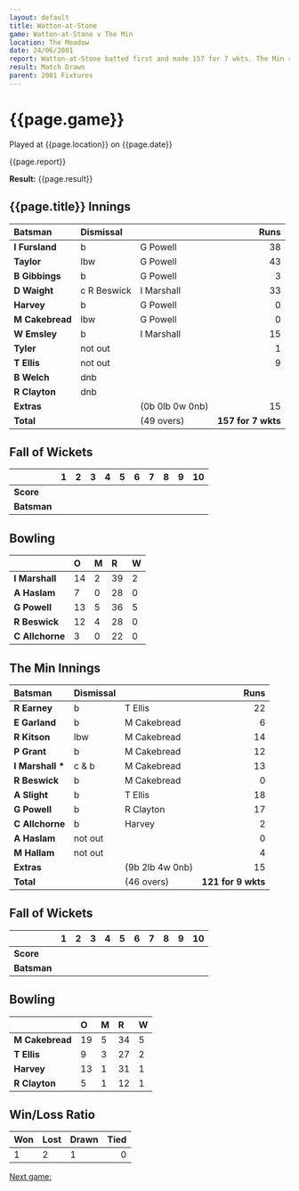 ```yaml
---
layout: default
title: Watton-at-Stone
game: Watton-at-Stone v The Min
location: The Meadow
date: 24/06/2001
report: Watton-at-Stone batted first and made 157 for 7 wkts. The Min replied with 121 for 9 wkts, when time ran out
result: Match Drawn
parent: 2001 Fixtures
---
```


# {{page.game}}

Played at {{page.location}} on {{page.date}}

{{page.report}}

**Result:** {{page.result}}


## {{page.title}} Innings

| Batsman | Dismissal |  | Runs |
|:---|:---|---|---:|
| **I Fursland** | b | G Powell | 38 |
| **Taylor** | lbw | G Powell | 43 |
| **B Gibbings** | b | G Powell | 3 |
| **D Waight** | c R Beswick | I Marshall | 33 |
| **Harvey** | b | G Powell | 0 |
| **M Cakebread** | lbw | G Powell | 0 |
| **W Emsley** | b | I Marshall | 15 |
| **Tyler** | not out |  | 1 |
| **T Ellis** | not out |  | 9 |
| **B Welch** | dnb |  |  |
| **R Clayton** | dnb |  |  |
| **Extras** | | (0b 0lb 0w 0nb) | 15 |
| **Total** | | (49 overs) | **157 for 7 wkts** |

## Fall of Wickets

| | 1 | 2 | 3 | 4 | 5 | 6 | 7 | 8 | 9 | 10 |
|---|:---:|:---:|:---:|:---:|:---:|:---:|:---:|:---:|:---:|:---:|
| **Score** |  |  |  |  |  |  |  |  |  |  |
| **Batsman** |  |  |  |  |  |  |  |  |  |  |

## Bowling

| | O | M | R | W |
|---|:---|:---|:---|:---|
| **I Marshall** | 14 | 2 | 39 | 2 |
| **A Haslam** | 7 | 0 | 28 | 0 |
| **G Powell** | 13 | 5 | 36 | 5 |
| **R Beswick** | 12 | 4 | 28 | 0 |
| **C Allchorne** | 3 | 0 | 22 | 0 |

## The Min Innings

| Batsman | Dismissal |  | Runs |
|:---|:---|---|---:|
| **R Earney** | b | T Ellis | 22 |
| **E Garland** | b | M Cakebread | 6 |
| **R Kitson** | lbw | M Cakebread | 14 |
| **P Grant** | b | M Cakebread | 12 |
| **I Marshall &#42;** | c & b | M Cakebread | 13 |
| **R Beswick** | b | M Cakebread | 0 |
| **A Slight** | b | T Ellis | 18 |
| **G Powell** | b | R Clayton | 17 |
| **C Allchorne** | b | Harvey | 2 |
| **A Haslam** | not out |  | 0 |
| **M Hallam** | not out |  | 4 |
| **Extras** | | (9b 2lb 4w 0nb) | 15 |
| **Total** | | (46 overs) | **121 for 9 wkts** |

## Fall of Wickets

| | 1 | 2 | 3 | 4 | 5 | 6 | 7 | 8 | 9 | 10 |
|---|:---:|:---:|:---:|:---:|:---:|:---:|:---:|:---:|:---:|:---:|
| **Score** |  |  |  |  |  |  |  |  |  |  |
| **Batsman** |  |  |  |  |  |  |  |  |  |  |

## Bowling

| | O | M | R | W |
|---|:---|:---|:---|:---|
| **M Cakebread** | 19 | 5 | 34 | 5 |
| **T Ellis** | 9 | 3 | 27 | 2 |
| **Harvey** | 13 | 1 | 31 | 1 |
| **R Clayton** | 5 | 1 | 12 | 1 |

## Win/Loss Ratio

| Won | Lost | Drawn | Tied |
|:---|:---|:---|---:|
| 1 | 2 | 1 | 0 |

[Next game:]({{page.next}})